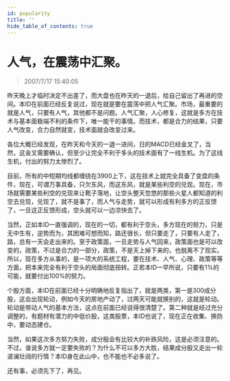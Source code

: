 ```yaml
---
id: popularity 
title: ''
hide_table_of_contents: true
---
```


# 人气，在震荡中汇聚。

> 2007/7/17 15:40:05

<div style={{color: '#FF0000', fontWeight: 'bold'}}>

昨天晚上才临时决定不出差了，而大盘也在昨天的一退后，给自己留出了再进的空间。本ID在前面已经反复说过，现在就是要在震荡中把人气汇聚。市场，最重要的就是人气，只要有人气，其他都不是问题。人气汇聚，人心修复，这就是多方在技术与基本面极端不利的条件下，唯一能干的事情。而技术，都是合力的结果，只要人气改变，合力自然就变，技术面就会改变过来。
 
各位大概已经发现，在昨天和今天的一退一进间，日的MACD已经金叉了，当然，这金叉需要确认，但至少让完全不利于多头的技术面有了一线生机。为了这线生机，付出的努力太惨烈了。
 
目前，所有的中短期均线都缠绕在3900上下，这在技术上就完全具备了变盘的条件，现在，可谓万事具备，只欠东风，而这东风，就是某些利空的兑现。现在，市场就需要某些利空的兑现来让靴子落地，让空头整天忽悠的那些火星人都知道的利空去兑现，兑现了，就不是事了，而人气与走势，就可以形成有利多方的正反馈了，一旦这正反馈形成，空头就可以一边凉快去了。
 
当然，正如本ID一直强调的，现在的一切，都有利于空头，多方现在的努力，只是无中生有，逆势而为，其困难可想而知，路还很长，但只要走了，只要有人走了，路，总有一天会走出来的。至于政策面，一旦走势与人气回来，政策面也是可以改变的，政策，不过是合力的一部分，政策，不是天上掉下来的，也脱离不了现实。
所以，现在多方从事的，是一项大的系统工程，要在技术、人气、心理、政策等等方面，把本来完全有利于空头的局面彻底扭转。正若本ID一早所说，只要有1%的可能，就要付出100%的努力。
 
个股方面，本ID在前面已经十分明确地反复指出了，就是两类，第一是300成分股，这会出现轮动，例如今天的房地产动了，过两天可能就换别的，这就是轮动。轮动是带动人气的基本方法，这点在前面已经说得很清楚了。第二种就是经过充分调整的，有题材有潜力的中低价股，这类股票，本ID也说了，现在正在收集、换防中，要动态建仓。
 
当然，如果这次多方努力失败，成分股会有比较大的补跌风险，这是必须注意的。不过，谁说多方就一定要失败的？为什么不可以多方大胜，结果成分股又走出一轮波澜壮阔的行情？本ID身在此山中，也不能也不必多说了。
 
还有事，必须先下了，再见。

</div>